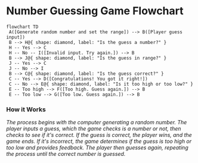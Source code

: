 # Number Guessing Game Flowchart


```mermaid
flowchart TD
 A([Generate random number and set the range]) --> B([Player guess input])
 B --> H@{ shape: diamond, label: "Is the guess a number?" }
 H -- Yes --> C
 H -- No -- I([Invalid input. Try again.]) --> B
 B --> J@{ shape: diamond, label: "Is the guess in range?" }
 J -- Yes --> C
 J -- No --> I
 B --> C@{ shape: diamond, label: "Is the guess correct?" }
 C -- Yes --> D([Congratulations! You got it right!])
 C -- No --> E@{ shape: diamond, label: "Is it too high or too low?" }
 E -- Too high --> F([Too high. Guess again.]) --> B
 E -- Too low --> G([Too low. Guess again.]) --> B
```


### How it Works
*The process begins with the computer generating a random number. The player inputs a guess, which the game checks is a number or not, then checks to see if it's correct. If the guess is correct, the player wins, and the game ends. If it's incorrect, the game determines if the guess is too high or too low and provides feedback. The player then guesses again, repeating the process until the correct number is guessed.*